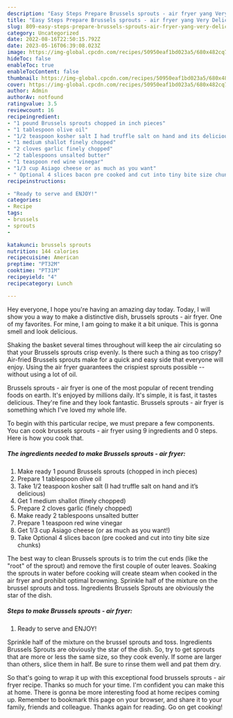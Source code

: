 ```yaml
---
description: "Easy Steps Prepare Brussels sprouts - air fryer yang Very Delicious}"
title: "Easy Steps Prepare Brussels sprouts - air fryer yang Very Delicious}"
slug: 809-easy-steps-prepare-brussels-sprouts-air-fryer-yang-very-delicious
category: Uncategorized
date: 2022-08-16T22:50:15.792Z
date: 2023-05-16T06:39:08.023Z
image: https://img-global.cpcdn.com/recipes/50950eaf1bd023a5/680x482cq70/brussels-sprouts-air-fryer-recipe-main-photo.jpg
hideToc: false
enableToc: true
enableTocContent: false
thumbnail: https://img-global.cpcdn.com/recipes/50950eaf1bd023a5/680x482cq70/brussels-sprouts-air-fryer-recipe-main-photo.jpg
cover: https://img-global.cpcdn.com/recipes/50950eaf1bd023a5/680x482cq70/brussels-sprouts-air-fryer-recipe-main-photo.jpg
author: Admin
authorAv: notfound
ratingvalue: 3.5
reviewcount: 16
recipeingredient:
- "1 pound Brussels sprouts chopped in inch pieces"
- "1 tablespoon olive oil"
- "1/2 teaspoon kosher salt I had truffle salt on hand and its delicious"
- "1 medium shallot finely chopped"
- "2 cloves garlic finely chopped"
- "2 tablespoons unsalted butter"
- "1 teaspoon red wine vinegar"
- "1/3 cup Asiago cheese or as much as you want"
- " Optional 4 slices bacon pre cooked and cut into tiny bite size chunks"
recipeinstructions:

- "Ready to serve and ENJOY!"
categories:
- Recipe
tags:
- brussels
- sprouts
- 

katakunci: brussels sprouts  
nutrition: 144 calories
recipecuisine: American
preptime: "PT32M"
cooktime: "PT31M"
recipeyield: "4"
recipecategory: Lunch

---
```



Hey everyone, I hope you're having an amazing day today. Today, I will show you a way to make a distinctive dish, brussels sprouts - air fryer. One of my favorites. For mine, I am going to make it a bit unique. This is gonna smell and look delicious.

Shaking the basket several times throughout will keep the air circulating so that your Brussels sprouts crisp evenly. Is there such a thing as too crispy? Air-fried Brussels sprouts make for a quick and easy side that everyone will enjoy. Using the air fryer guarantees the crispiest sprouts possible -- without using a lot of oil.

Brussels sprouts - air fryer is one of the most popular of recent trending foods on earth. It's enjoyed by millions daily. It's simple, it is fast, it tastes delicious. They're fine and they look fantastic. Brussels sprouts - air fryer is something which I've loved my whole life.


To begin with this particular recipe, we must prepare a few components. You can cook brussels sprouts - air fryer using 9 ingredients and 0 steps. Here is how you cook that.

<!--inarticleads1-->

##### The ingredients needed to make Brussels sprouts - air fryer:

1. Make ready 1 pound Brussels sprouts (chopped in inch pieces)
1. Prepare 1 tablespoon olive oil
1. Take 1/2 teaspoon kosher salt (I had truffle salt on hand and it’s delicious)
1. Get 1 medium shallot (finely chopped)
1. Prepare 2 cloves garlic (finely chopped)
1. Make ready 2 tablespoons unsalted butter
1. Prepare 1 teaspoon red wine vinegar
1. Get 1/3 cup Asiago cheese (or as much as you want!)
1. Take  Optional 4 slices bacon (pre cooked and cut into tiny bite size chunks)


The best way to clean Brussels sprouts is to trim the cut ends (like the &#34;root&#34; of the sprout) and remove the first couple of outer leaves. Soaking the sprouts in water before cooking will create steam when cooked in the air fryer and prohibit optimal browning. Sprinkle half of the mixture on the brussel sprouts and toss. Ingredients Brussels Sprouts are obviously the star of the dish. 

<!--inarticleads2-->

##### Steps to make Brussels sprouts - air fryer:


1. Ready to serve and ENJOY!

Sprinkle half of the mixture on the brussel sprouts and toss. Ingredients Brussels Sprouts are obviously the star of the dish. So, try to get sprouts that are more or less the same size, so they cook evenly. If some are larger than others, slice them in half. Be sure to rinse them well and pat them dry. 

So that's going to wrap it up with this exceptional food brussels sprouts - air fryer recipe. Thanks so much for your time. I'm confident you can make this at home. There is gonna be more interesting food at home recipes coming up. Remember to bookmark this page on your browser, and share it to your family, friends and colleague. Thanks again for reading. Go on get cooking!
